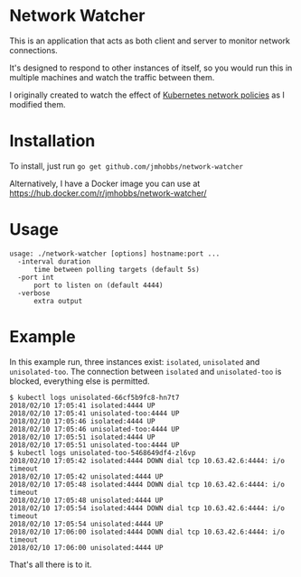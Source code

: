 # Network Watcher

This is an application that acts as both client and server to monitor network connections.

It's designed to respond to other instances of itself, so you would run this in multiple machines and watch the traffic between them.

I originally created to watch the effect of [Kubernetes network policies](https://kubernetes.io/docs/concepts/services-networking/network-policies/) as I modified them.

# Installation

To install, just run `go get github.com/jmhobbs/network-watcher`

Alternatively, I have a Docker image you can use at https://hub.docker.com/r/jmhobbs/network-watcher/

# Usage

    usage: ./network-watcher [options] hostname:port ...
      -interval duration
          time between polling targets (default 5s)
      -port int
          port to listen on (default 4444)
      -verbose
          extra output

# Example

In this example run, three instances exist: `isolated`, `unisolated` and `unisolated-too`.  The connection between `isolated` and `unisolated-too` is blocked, everything else is permitted.

    $ kubectl logs unisolated-66cf5b9fc8-hn7t7
    2018/02/10 17:05:41 isolated:4444 UP
    2018/02/10 17:05:41 unisolated-too:4444 UP
    2018/02/10 17:05:46 isolated:4444 UP
    2018/02/10 17:05:46 unisolated-too:4444 UP
    2018/02/10 17:05:51 isolated:4444 UP
    2018/02/10 17:05:51 unisolated-too:4444 UP
    $ kubectl logs unisolated-too-5468649df4-zl6vp
    2018/02/10 17:05:42 isolated:4444 DOWN dial tcp 10.63.42.6:4444: i/o timeout
    2018/02/10 17:05:42 unisolated:4444 UP
    2018/02/10 17:05:48 isolated:4444 DOWN dial tcp 10.63.42.6:4444: i/o timeout
    2018/02/10 17:05:48 unisolated:4444 UP
    2018/02/10 17:05:54 isolated:4444 DOWN dial tcp 10.63.42.6:4444: i/o timeout
    2018/02/10 17:05:54 unisolated:4444 UP
    2018/02/10 17:06:00 isolated:4444 DOWN dial tcp 10.63.42.6:4444: i/o timeout
    2018/02/10 17:06:00 unisolated:4444 UP

That's all there is to it.
